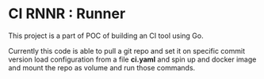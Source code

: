 # CI RNNR : Runner
This project is a part of POC of building an CI tool using Go.

Currently this code is able to pull a git repo and set it on specific commit version load configuration from a file **ci.yaml** and spin up and docker image and mount the repo as volume and run those commands.
